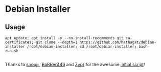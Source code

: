 # Debian Installer

## Usage
```
apt update; apt install -y --no-install-recommends git ca-certificates; git clone --depth=1 https://github.com/hathagat/debian-installer /root/debian-installer; cd /root/debian-installer; bash run.sh
```

##
Thanks to [shoujii](https://github.com/shoujii), [BoBBer446](https://github.com/BoBBer446) and [Zypr](https://github.com/zypr) for the awesome [initial script](https://github.com/shoujii/NeXt-Server)!
